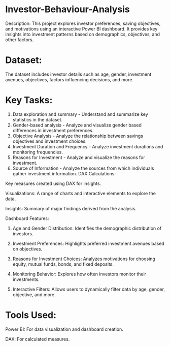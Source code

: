# Investor-Behaviour-Analysis
Description:
This project explores investor preferences, saving objectives, and motivations using an interactive Power BI dashboard. It provides key insights into investment patterns based on demographics, objectives, and other factors.

# Dataset: 
The dataset includes investor details such as age, gender, investment avenues, objectives, factors influencing decisions, and more.
# Key Tasks:
1. Data exploration and summary - Understand and summarize key statistics in the dataset.
2. Gender-based analysis - Analyze and visualize gender based differences in investment preferences.
3. Objective Analysis - Analyze the relationship between savings objectives and investment choices.
4. Investment Duration and Frequency - Analyze investment durations and monitoring frequencies.
5. Reasons for Investment - Analyze and visualize the reasons for investment.
6. Source of Information - Analyze the sources from which individuals gather investment information.
DAX Calculations: 

Key measures created using DAX for insights.

Visualizations: A range of charts and interactive elements to explore the data.

Insights: Summary of major findings derived from the analysis.

Dashboard Features:

1. Age and Gender Distribution: Identifies the demographic distribution of investors.

2. Investment Preferences: Highlights preferred investment avenues based on objectives.

3. Reasons for Investment Choices: Analyzes motivations for choosing equity, mutual funds, bonds, and fixed deposits.

4. Monitoring Behavior: Explores how often investors monitor their investments.

5. Interactive Filters: Allows users to dynamically filter data by age, gender, objective, and more.

# Tools Used:

Power BI: For data visualization and dashboard creation.

DAX: For calculated measures.
